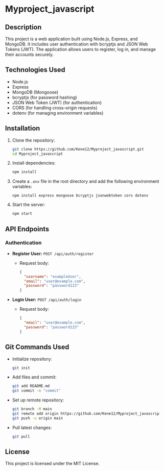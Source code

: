 # Myproject_javascript

## Description
This project is a web application built using Node.js, Express, and MongoDB. It includes user authentication with bcryptjs and JSON Web Tokens (JWT). The application allows users to register, log in, and manage their accounts securely.

## Technologies Used
- Node.js
- Express
- MongoDB (Mongoose)
- bcryptjs (for password hashing)
- JSON Web Token (JWT) (for authentication)
- CORS (for handling cross-origin requests)
- dotenv (for managing environment variables)

## Installation

1. Clone the repository:
   ```sh
   git clone https://github.com/Kene12/Myproject_javascript.git
   cd Myproject_javascript
   ```

2. Install dependencies:
   ```sh
   npm install
   ```

3. Create a `.env` file in the root directory and add the following environment variables:
   ```env
   npm install express mongoose bcryptjs jsonwebtoken cors dotenv
   ```

4. Start the server:
   ```sh
   npm start
   ```

## API Endpoints

### Authentication
- **Register User:** `POST /api/auth/register`
  - Request body:
    ```json
    {
      "username": "exampleUser",
      "email": "user@example.com",
      "password": "password123"
    }
    ```

- **Login User:** `POST /api/auth/login`
  - Request body:
    ```json
    {
      "email": "user@example.com",
      "password": "password123"
    }
    ```

## Git Commands Used
- Initialize repository:
  ```sh
  git init
  ```
- Add files and commit:
  ```sh
  git add README.md
  git commit -m "commit"
  ```
- Set up remote repository:
  ```sh
  git branch -M main
  git remote add origin https://github.com/Kene12/Myproject_javascript.git
  git push -u origin main
  ```
- Pull latest changes:
  ```sh
  git pull
  ```

## License
This project is licensed under the MIT License.

